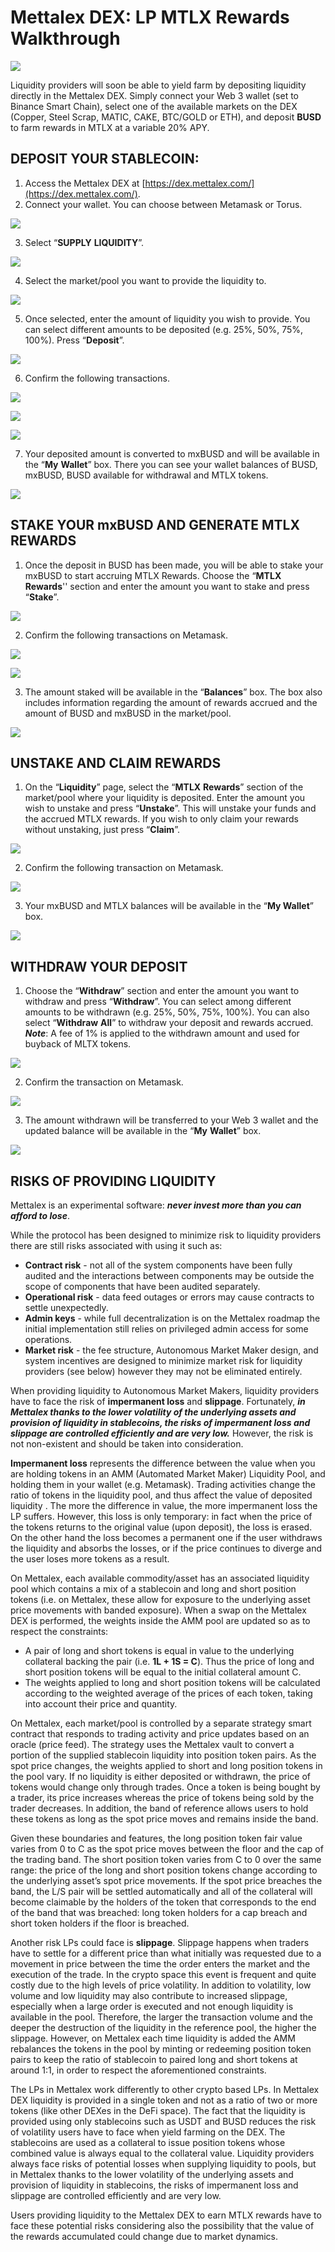 # Mettalex DEX: LP MTLX Rewards Walkthrough

![](.gitbook/assets/mettalex-dex-walkthrough.png)

Liquidity providers will soon be able to yield farm by depositing liquidity directly in the Mettalex DEX. Simply connect your Web 3 wallet \(set to Binance Smart Chain\), select one of the available markets on the DEX \(Copper, Steel Scrap, MATIC, CAKE, BTC/GOLD or ETH\), and deposit **BUSD** to farm rewards in MTLX at a variable 20% APY.

## DEPOSIT YOUR STABLECOIN:

1. Access the Mettalex DEX at [https://dex.mettalex.com/](https://dex.mettalex.com/).
2. Connect your wallet. You can choose between Metamask or Torus.

![](.gitbook/assets/image%20%286%29.png)

 3. Select “**SUPPLY** **LIQUIDITY**”.

![](.gitbook/assets/2%20%282%29.png)

4. Select the market/pool you want to provide the liquidity to.

![](.gitbook/assets/deposit1.png)

5. Once selected, enter the amount of liquidity you wish to provide. You can select different amounts to be deposited \(e.g. 25%, 50%, 75%, 100%\). Press “**Deposit**”.

![](.gitbook/assets/deposit2.png)

6. Confirm the following transactions.

 

![](.gitbook/assets/5%20%281%29.png)

![](.gitbook/assets/7.png)

![](.gitbook/assets/6.png)

7. Your deposited amount is converted to mxBUSD and will be available in the “**My** **Wallet**” box. There you can see your wallet balances of BUSD, mxBUSD, BUSD available for withdrawal and MTLX tokens.

![](.gitbook/assets/deposit6.png)

## STAKE YOUR mxBUSD AND GENERATE MTLX REWARDS

1. Once the deposit in BUSD has been made, you will be able to stake your mxBUSD to start accruing MTLX Rewards. Choose the “**MTLX** **Rewards**'' section and enter the amount you want to stake and press “**Stake**”.

![](.gitbook/assets/stake1%20%282%29.png)

2. Confirm the following transactions on Metamask.

![](.gitbook/assets/11.png)

![](.gitbook/assets/10.png)

3. The amount staked will be available in the “**Balances**” box. The box also includes information regarding the amount of rewards accrued and the amount of BUSD and mxBUSD in the market/pool.

![](.gitbook/assets/stake4.png)

## UNSTAKE AND CLAIM REWARDS

1. On the “**Liquidity**” page, select the “**MTLX** **Rewards**” section of the market/pool where your liquidity is deposited. Enter the amount you wish to unstake and press “**Unstake**”. This will unstake your funds and the accrued MTLX rewards. If you wish to only claim your rewards without unstaking, just press “**Claim**”.

![](.gitbook/assets/unstake1%20%281%29.png)

2. Confirm the following transaction on Metamask.

![](.gitbook/assets/14.png)

3. Your mxBUSD and MTLX balances will be available in the “**My Wallet**” box. 

![](.gitbook/assets/unstake3%20%281%29.png)

## WITHDRAW YOUR DEPOSIT

1. Choose the “**Withdraw**” section and enter the amount you want to withdraw and press “**Withdraw**”. You can select among different amounts to be withdrawn \(e.g. 25%, 50%, 75%, 100%\). You can also select “**Withdraw** **All**” to withdraw your deposit and rewards accrued. _**Note**_: A fee of 1% is applied to the withdrawn amount and used for buyback of MLTX tokens.

![](.gitbook/assets/with1%20%281%29.png)

2. Confirm the transaction on Metamask.

![](.gitbook/assets/17.png)

3. The amount withdrawn will be transferred to your Web 3 wallet and the updated balance will be available in the “**My** **Wallet**” box.

![](.gitbook/assets/with3%20%281%29.png)

## RISKS OF PROVIDING LIQUIDITY

Mettalex is an experimental software: _**never invest more than you can afford to lose**_.  

While the protocol has been designed to minimize risk to liquidity providers there are still risks associated with using it such as:

* **Contract risk** - not all of the system components have been fully audited and the interactions between components may be outside the scope of components that have been audited separately.
* **Operational risk** - data feed outages or errors may cause contracts to settle unexpectedly.
* **Admin keys** - while full decentralization is on the Mettalex roadmap the initial implementation still relies on privileged admin access for some operations.
* **Market risk** - the fee structure, Autonomous Market Maker design, and system incentives are designed to minimize market risk for liquidity providers \(see below\) however they may not be eliminated entirely. 

When providing liquidity to Autonomous Market Makers, liquidity providers have to face the risk of **impermanent loss** and **slippage**. Fortunately, _**in Mettalex thanks to the lower volatility of the underlying assets and provision of liquidity in stablecoins, the risks of impermanent loss and slippage are controlled efficiently and are very low.**_ However, the risk is not non-existent and should be taken into consideration.

**Impermanent loss** represents the difference between the value when you are holding tokens in an AMM \(Automated Market Maker\) Liquidity Pool, and holding them in your wallet \(e.g. Metamask\). Trading activities change the ratio of tokens in the liquidity pool, and thus affect the value of deposited liquidity . The more the difference in value, the more impermanent loss the LP suffers. However, this loss is only temporary: in fact when the price of the tokens returns to the original value \(upon deposit\), the loss is erased. On the other hand the loss becomes a permanent one if the user withdraws the liquidity and absorbs the losses, or if the price continues to diverge and the user loses more tokens as a result.

On Mettalex, each available commodity/asset has an associated liquidity pool which contains a mix of a stablecoin and long and short position tokens \(i.e. on Mettalex, these allow for exposure to the underlying asset price movements with banded exposure\). When a swap on the Mettalex DEX is performed, the weights inside the AMM pool are updated so as to respect the constraints:

* A pair of long and short tokens is equal in value to the underlying collateral backing the pair \(i.e. **1L + 1S = C**\). Thus the price of long and short position tokens will be equal to the initial collateral amount C.
* The weights applied to long and short position tokens will be calculated according to the weighted average of the prices of each token, taking into account their price and quantity.

On Mettalex, each market/pool is controlled by a separate strategy smart contract that responds to trading activity and price updates based on an oracle \(price feed\). The strategy uses the Mettalex vault to convert a portion of the supplied stablecoin liquidity into position token pairs. As the spot price changes, the weights applied to short and long position tokens in the pool vary. If no liquidity is either deposited or withdrawn, the price of tokens would change only through trades. Once a token is being bought by a trader, its price increases whereas the price of tokens being sold by the trader decreases. In addition, the band of reference allows users to hold these tokens as long as the spot price moves and remains inside the band.

Given these boundaries and features, the long position token fair value varies from 0 to C as the spot price moves between the floor and the cap of the trading band. The short position token varies from C to 0 over the same range: the price of the long and short position tokens change according to the underlying asset’s spot price movements. If the spot price breaches the band, the L/S pair will be settled automatically and all of the collateral will become claimable by the holders of the token that corresponds to the end of the band that was breached: long token holders for a cap breach and short token holders if the floor is breached.

Another risk LPs could face is **slippage**. Slippage happens when traders have to settle for a different price than what initially was requested due to a movement in price between the time the order enters the market and the execution of the trade. In the crypto space this event is frequent and quite costly due to the high levels of price volatility. In addition to volatility, low volume and low liquidity may also contribute to increased slippage, especially when a large order is executed and not enough liquidity is available in the pool. Therefore, the larger the transaction volume and the deeper the destruction of the liquidity in the reference pool, the higher the slippage. However, on Mettalex each time liquidity is added the AMM rebalances the tokens in the pool by minting or redeeming position token pairs to keep the ratio of stablecoin to paired long and short tokens at around 1:1, in order to respect the aforementioned constraints.

The LPs in Mettalex work differently to other crypto based LPs. In Mettalex DEX liquidity is provided in a single token and not as a ratio of two or more tokens \(like other DEXes in the DeFi space\). The fact that the liquidity is provided using only stablecoins such as USDT and BUSD reduces the risk of volatility users have to face when yield farming on the DEX. The stablecoins are used as a collateral to issue position tokens whose combined value is always equal to the collateral value. Liquidity providers always face risks of potential losses when supplying liquidity to pools, but in Mettalex thanks to the lower volatility of the underlying assets and provision of liquidity in stablecoins, the risks of impermanent loss and slippage are controlled efficiently and are very low.

Users providing liquidity to the Mettalex DEX to earn MTLX rewards have to face these potential risks considering also the possibility that the value of the rewards accumulated could change due to market dynamics.

